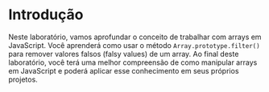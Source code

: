 # Introdução

Neste laboratório, vamos aprofundar o conceito de trabalhar com arrays em JavaScript. Você aprenderá como usar o método `Array.prototype.filter()` para remover valores falsos (falsy values) de um array. Ao final deste laboratório, você terá uma melhor compreensão de como manipular arrays em JavaScript e poderá aplicar esse conhecimento em seus próprios projetos.

